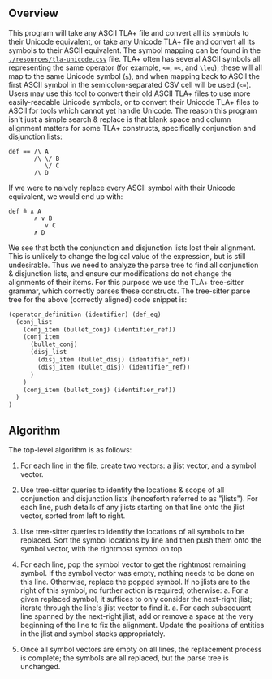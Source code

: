 ## Overview

This program will take any ASCII TLA+ file and convert all its symbols to their Unicode equivalent, or take any Unicode TLA+ file and convert all its symbols to their ASCII equivalent.
The symbol mapping can be found in the [`./resources/tla-unicode.csv`](./resources/tla-unicode.csv) file.
TLA+ often has several ASCII symbols all representing the same operator (for example, `<=`, `=<`, and `\leq`); these will all map to the same Unicode symbol (`≤`), and when mapping back to ASCII the first ASCII symbol in the semicolon-separated CSV cell will be used (`<=`).
Users may use this tool to convert their old ASCII TLA+ files to use more easily-readable Unicode symbols, or to convert their Unicode TLA+ files to ASCII for tools which cannot yet handle Unicode.
The reason this program isn't just a simple search & replace is that blank space and column alignment matters for some TLA+ constructs, specifically conjunction and disjunction lists:

```tla
def == /\ A
       /\ \/ B
          \/ C
       /\ D
```

If we were to naively replace every ASCII symbol with their Unicode
equivalent, we would end up with:

```tla
def ≜ ∧ A
       ∧ ∨ B
          ∨ C
       ∧ D
```

We see that both the conjunction and disjunction lists lost their alignment.
This is unlikely to change the logical value of the expression, but is still undesirable.
Thus we need to analyze the parse tree to find all conjunction & disjunction lists, and ensure our modifications do not change the alignments of their items.
For this purpose we use the TLA+ tree-sitter grammar, which correctly parses these constructs.
The tree-sitter parse tree for the above (correctly aligned) code snippet is:

```lisp
(operator_definition (identifier) (def_eq)
  (conj_list
    (conj_item (bullet_conj) (identifier_ref))
    (conj_item
      (bullet_conj)
      (disj_list
        (disj_item (bullet_disj) (identifier_ref))
        (disj_item (bullet_disj) (identifier_ref))
      )
    )
    (conj_item (bullet_conj) (identifier_ref))
  )
)
```

## Algorithm

The top-level algorithm is as follows:

1. For each line in the file, create two vectors: a jlist vector, and a symbol vector.
1. Use tree-sitter queries to identify the locations & scope of all conjunction and disjunction lists (henceforth referred to as "jlists"). For each line, push details of any jlists starting on that line onto the jlist vector, sorted from left to right.
1. Use tree-sitter queries to identify the locations of all symbols to be replaced.
Sort the symbol locations by line and then push them onto the symbol vector, with the rightmost symbol on top.
1. For each line, pop the symbol vector to get the rightmost remaining symbol.
If the symbol vector was empty, nothing needs to be done on this line.
Otherwise, replace the popped symbol.
If no jlists are to the right of this symbol, no further action is required; otherwise:
  a. For a given replaced symbol, it suffices to only consider the next-right jlist; iterate through the line's jlist vector to find it.
  a. For each subsequent line spanned by the next-right jlist, add or remove a space at the very beginning of the line to fix the alignment.
Update the positions of entities in the jlist and symbol stacks appropriately.

1. Once all symbol vectors are empty on all lines, the replacement process is complete; the symbols are all replaced, but the parse tree is unchanged.

